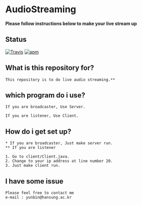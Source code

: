 # AudioStreaming

**Please follow instructions below to make your live stream up**


## Status

[![Travis](https://img.shields.io/jenkins/s/https/jenkins.qa.ubuntu.com/view/Precise/view/All%20Precise/job/precise-desktop-amd64_default.svg)]() [![apm](https://img.shields.io/apm/l/vim-mode.svg)]()

## What is this repository for?

    This repository is to do live audio streaming.**

## which program do i use?

    If you are broadcaster, Use Server.

    If you are listener, Use Client.


## How do i get set up?  
  
    * If you are broadcaster, Just make server run. 
    ** If you are listener
    
    1. Go to client/Client.java.
    2. Change to your ip address at line number 20.
    3. Just make client run.

## I have some issue

    Please feel free to contact me
    e-mail : yunbin@hansung.ac.kr


